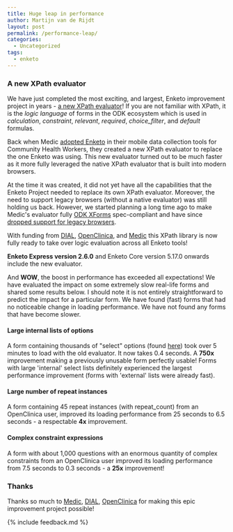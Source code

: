 ```yaml
---
title: Huge leap in performance
author: Martijn van de Rijdt
layout: post
permalink: /performance-leap/
categories:
  - Uncategorized
tags:
  - enketo
---
```


### A new XPath evaluator

We have just completed the most exciting, and largest, Enketo improvement project in years - [a new XPath evaluator](https://github.com/enketo/openrosa-xpath-evaluator)! If you are not familiar with XPath, it is the _logic language_ of forms in the ODK ecosystem which is used in _calculation_, _constraint_, _relevant_, _required_, _choice\_filter_, and _default_ formulas.

Back when Medic [adopted Enketo](https://medic.org/stories/we-built-the-mobile-app-that-health-workers-deserve/) in their mobile data collection tools for Community Health Workers, they created a new XPath evaluator to replace the one Enketo was using. This new evaluator turned out to be much faster as it more fully leveraged the native XPath evaluator that is built into modern browsers. 

At the time it was created, it did not yet have all the capabilities that the Enketo Project needed to replace its own XPath evaluator. Moreover, the need to support legacy browsers (without a native evaluator) was still holding us back. However, we started planning a long time ago to make Medic's evaluator fully [ODK XForms](https://getodk.github.io/xforms-spec/) spec-compliant and have since [dropped support for legacy browsers](./Enketo-Express-mar-2020-update/#farewell-internet-explorer).

With funding from [DIAL](https://www.osc.dial.community/), [OpenClinica](https://www.openclinica.com/), and [Medic](https://medic.org/) this XPath library is now fully ready to take over logic evaluation across all Enketo tools!

**Enketo Express version 2.6.0** and Enketo Core version 5.17.0 onwards include the new evaluator.

And **WOW**, the boost in performance has exceeded all expectations! We have evaluated the impact on some extremely slow real-life forms and shared some results below. I should note it is not entirely straightforward to predict the impact for a particular form. We have found (fast) forms that had no noticeable change in loading performance. We have not found any forms that have become slower.

#### Large internal lists of options

A form containing thousands of "select" options (found [here](https://github.com/XLSForm/pyxform/issues/285)) took over 5 minutes to load with the old evaluator. It now takes 0.4 seconds. A **750x** improvement making a previously unusable form perfectly usable! Forms with large 'internal' select lists definitely experienced the largest performance improvement (forms with 'external' lists were already fast).

#### Large number of repeat instances

A form containing 45 repeat instances (with repeat_count) from an OpenClinica user, improved its loading performance from 25 seconds to 6.5 seconds - a respectable **4x** improvement.

#### Complex constraint expressions

A form with about 1,000 questions with an enormous quantity of complex constraints from an OpenClinica user improved its loading performance from 7.5 seconds to 0.3 seconds - a **25x** improvement!

### Thanks

Thanks so much to [Medic](https://medic.org/), [DIAL](https://www.osc.dial.community/), [OpenClinica](https://www.openclinica.com/) for making this epic improvement project possible!

{% include feedback.md %}
